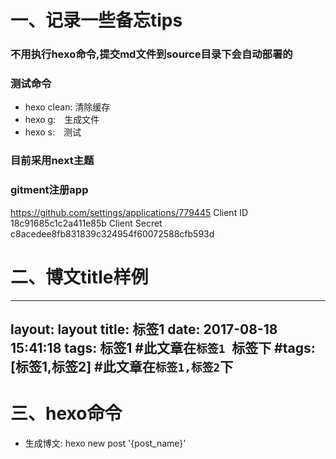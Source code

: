 # 一、记录一些备忘tips
### 不用执行hexo命令,提交md文件到source目录下会自动部署的
### 测试命令
- hexo clean: 清除缓存
- hexo g:　生成文件
- hexo s:　测试
### 目前采用next主题
### gitment注册app
https://github.com/settings/applications/779445
Client ID
18c91685c1c2a411e85b
Client Secret
c8acedee8fb831839c324954f60072588cfb593d

# 二、博文title样例
---
layout: layout
title: 标签1
date: 2017-08-18 15:41:18
tags: 标签1 #此文章在`标签1 `标签下
#tags: [标签1,标签2] #此文章在`标签1,标签2`下
---
# 三、hexo命令
- 生成博文: hexo new post '{post_name}'